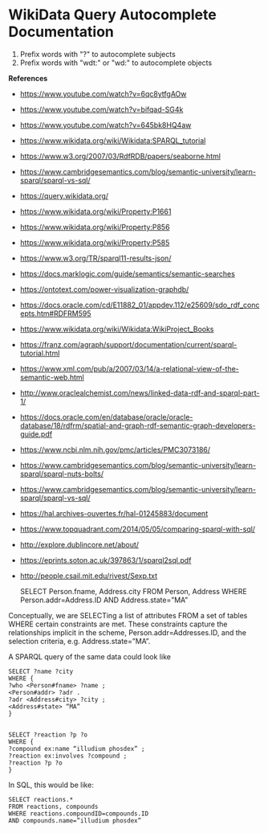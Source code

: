 # WikiData Query Autocomplete Documentation
1. Prefix words with "?" to autocomplete subjects
2. Prefix words with "wdt:" or "wd:" to autocomplete objects

**References**
* https://www.youtube.com/watch?v=6qc8ytfgAOw
* https://www.youtube.com/watch?v=bifqad-SG4k
* https://www.youtube.com/watch?v=645bk8HQ4aw
* https://www.wikidata.org/wiki/Wikidata:SPARQL_tutorial
* https://www.w3.org/2007/03/RdfRDB/papers/seaborne.html
* https://www.cambridgesemantics.com/blog/semantic-university/learn-sparql/sparql-vs-sql/
* https://query.wikidata.org/
* https://www.wikidata.org/wiki/Property:P1661
* https://www.wikidata.org/wiki/Property:P856
* https://www.wikidata.org/wiki/Property:P585
* https://www.w3.org/TR/sparql11-results-json/
* https://docs.marklogic.com/guide/semantics/semantic-searches
* https://ontotext.com/power-visualization-graphdb/
* https://docs.oracle.com/cd/E11882_01/appdev.112/e25609/sdo_rdf_concepts.htm#RDFRM595
* https://www.wikidata.org/wiki/Wikidata:WikiProject_Books
* https://franz.com/agraph/support/documentation/current/sparql-tutorial.html
* https://www.xml.com/pub/a/2007/03/14/a-relational-view-of-the-semantic-web.html
* http://www.oraclealchemist.com/news/linked-data-rdf-and-sparql-part-1/
* https://docs.oracle.com/en/database/oracle/oracle-database/18/rdfrm/spatial-and-graph-rdf-semantic-graph-developers-guide.pdf
* https://www.ncbi.nlm.nih.gov/pmc/articles/PMC3073186/
* https://www.cambridgesemantics.com/blog/semantic-university/learn-sparql/sparql-nuts-bolts/
* https://www.cambridgesemantics.com/blog/semantic-university/learn-sparql/sparql-vs-sql/
* https://hal.archives-ouvertes.fr/hal-01245883/document
* https://www.topquadrant.com/2014/05/05/comparing-sparql-with-sql/
* http://explore.dublincore.net/about/
* https://eprints.soton.ac.uk/397863/1/sparql2sql.pdf
* http://people.csail.mit.edu/rivest/Sexp.txt

    SELECT Person.fname, Address.city
    FROM Person, Address
    WHERE Person.addr=Address.ID
    AND Address.state=”MA”

Conceptually, we are SELECTing a list of attributes FROM a set of tables WHERE certain constraints are met. These constraints capture the relationships implicit in the scheme, Person.addr=Addresses.ID, and the selection criteria, e.g. Address.state=”MA”.

A SPARQL query of the same data could look like

    SELECT ?name ?city
    WHERE {
    ?who <Person#fname> ?name ;
    <Person#addr> ?adr .
    ?adr <Address#city> ?city ;
    <Address#state> “MA”
    }


    SELECT ?reaction ?p ?o
    WHERE {
    ?compound ex:name “illudium phosdex” ;
    ?reaction ex:involves ?compound ;
    ?reaction ?p ?o
    }

In SQL, this would be like:

    SELECT reactions.*
    FROM reactions, compounds
    WHERE reactions.compoundID=compounds.ID
    AND compounds.name=”illudium phosdex”